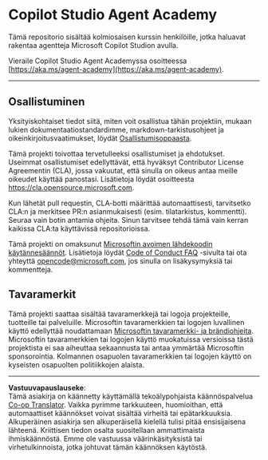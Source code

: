 <!--
CO_OP_TRANSLATOR_METADATA:
{
  "original_hash": "8bce990d8da924192fe923e852a19fbb",
  "translation_date": "2025-10-17T01:10:59+00:00",
  "source_file": "README.md",
  "language_code": "fi"
}
-->
# Copilot Studio Agent Academy

Tämä repositorio sisältää kolmiosaisen kurssin henkilöille, jotka haluavat rakentaa agentteja Microsoft Copilot Studion avulla.

Vieraile Copilot Studio Agent Academyssa osoitteessa [https://aka.ms/agent-academy](https://aka.ms/agent-academy).

---

## Osallistuminen

Yksityiskohtaiset tiedot siitä, miten voit osallistua tähän projektiin, mukaan lukien dokumentaatiostandardimme, markdown-tarkistusohjeet ja oikeinkirjoitusvaatimukset, löydät [Osallistumisoppaasta](CONTRIBUTING.md).

Tämä projekti toivottaa tervetulleeksi osallistumiset ja ehdotukset. Useimmat osallistumiset edellyttävät, että hyväksyt Contributor License Agreementin (CLA), jossa vakuutat, että sinulla on oikeus antaa meille oikeudet käyttää panostasi. Lisätietoja löydät osoitteesta <https://cla.opensource.microsoft.com>.

Kun lähetät pull requestin, CLA-botti määrittää automaattisesti, tarvitsetko CLA:n ja merkitsee PR:n asianmukaisesti (esim. tilatarkistus, kommentti). Seuraa vain botin antamia ohjeita. Sinun tarvitsee tehdä tämä vain kerran kaikissa CLA:ta käyttävissä repositorioissa.

Tämä projekti on omaksunut [Microsoftin avoimen lähdekoodin käytännesäännöt](https://opensource.microsoft.com/codeofconduct/).
Lisätietoja löydät [Code of Conduct FAQ](https://opensource.microsoft.com/codeofconduct/faq/) -sivulta tai ota yhteyttä [opencode@microsoft.com](mailto:opencode@microsoft.com), jos sinulla on lisäkysymyksiä tai kommentteja.

## Tavaramerkit

Tämä projekti saattaa sisältää tavaramerkkejä tai logoja projekteille, tuotteille tai palveluille. Microsoftin tavaramerkkien tai logojen luvallinen käyttö edellyttää noudattamaan [Microsoftin tavaramerkki- ja brändiohjeita](https://www.microsoft.com/legal/intellectualproperty/trademarks/usage/general).
Microsoftin tavaramerkkien tai logojen käyttö muokatuissa versioissa tästä projektista ei saa aiheuttaa sekaannusta tai antaa ymmärtää Microsoftin sponsorointia.
Kolmannen osapuolen tavaramerkkien tai logojen käyttö on kyseisten osapuolten politiikkojen alaista.

---

**Vastuuvapauslauseke**:  
Tämä asiakirja on käännetty käyttämällä tekoälypohjaista käännöspalvelua [Co-op Translator](https://github.com/Azure/co-op-translator). Vaikka pyrimme tarkkuuteen, huomioithan, että automaattiset käännökset voivat sisältää virheitä tai epätarkkuuksia. Alkuperäinen asiakirja sen alkuperäisellä kielellä tulisi pitää ensisijaisena lähteenä. Kriittisen tiedon osalta suositellaan ammattimaista ihmiskäännöstä. Emme ole vastuussa väärinkäsityksistä tai virhetulkinnoista, jotka johtuvat tämän käännöksen käytöstä.